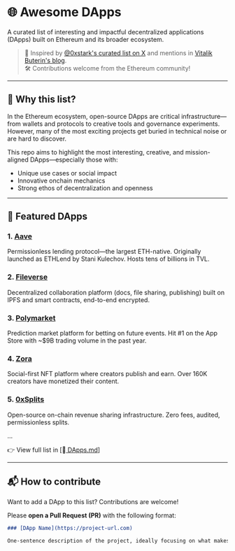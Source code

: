 # 🌐 Awesome DApps

A curated list of interesting and impactful decentralized applications (DApps) built on Ethereum and its broader ecosystem.

> 🧠 Inspired by [@0xstark's curated list on X](https://x.com/0xstark/status/1877375658508099739) and mentions in [Vitalik Buterin's blog](https://vitalik.ca).  
> 🛠️ Contributions welcome from the Ethereum community!

---

## 🚀 Why this list?

In the Ethereum ecosystem, open-source DApps are critical infrastructure—from wallets and protocols to creative tools and governance experiments.  
However, many of the most exciting projects get buried in technical noise or are hard to discover.

This repo aims to highlight the most interesting, creative, and mission-aligned DApps—especially those with:

- Unique use cases or social impact
- Innovative onchain mechanics
- Strong ethos of decentralization and openness

---

## 📘 Featured DApps

### 1. [Aave](https://aave.com)
Permissionless lending protocol—the largest ETH-native. Originally launched as ETHLend by Stani Kulechov. Hosts tens of billions in TVL.

### 2. [Fileverse](https://fileverse.io)
Decentralized collaboration platform (docs, file sharing, publishing) built on IPFS and smart contracts, end-to-end encrypted.

### 3. [Polymarket](https://polymarket.com)
Prediction market platform for betting on future events. Hit #1 on the App Store with ~$9B trading volume in the past year.

### 4. [Zora](https://zora.co)
Social-first NFT platform where creators publish and earn. Over 160K creators have monetized their content.

### 5. [0xSplits](https://0xsplits.xyz)
Open-source on-chain revenue sharing infrastructure. Zero fees, audited, permissionless splits.

...

👉 View full list in [📄[ DApps.md](https://github.com/MRzzz-cyber/Awesome-Dapps/blob/main/DApps.md)]

---

## 📬 How to contribute

Want to add a DApp to this list? Contributions are welcome!

Please **open a Pull Request (PR)** with the following format:

```markdown
### [DApp Name](https://project-url.com)

One-sentence description of the project, ideally focusing on what makes it unique, decentralized, or impactful.
